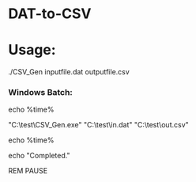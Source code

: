 # DAT-to-CSV

# Usage:
./CSV_Gen inputfile.dat outputfile.csv

### Windows Batch:


echo %time%

"C:\test\CSV_Gen.exe" "C:\test\in.dat" "C:\test\out.csv"

echo %time%

echo "Completed."

REM PAUSE
